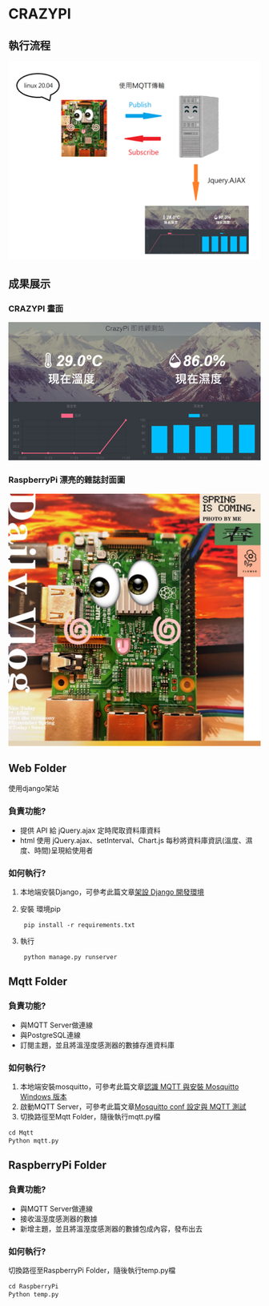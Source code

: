 # CRAZYPI
## 執行流程
![FlowChart](/flowchart.png)
## 成果展示
### CRAZYPI 畫面
![CrazyPi](/CrazyPi.gif)
### RaspberryPi 漂亮的雜誌封面圖
![RaspberryPi](/RaspberryPi.jpg)

## Web Folder
使用django架站

### 負責功能?
- 提供 API 給 jQuery.ajax 定時爬取資料庫資料
- html 使用 jQuery.ajax、setInterval、Chart.js 每秒將資料庫資訊(溫度、濕度、時間)呈現給使用者

### 如何執行?
1. 本地端安裝Django，可參考此篇文章[架設 Django 開發環境](https://developer.mozilla.org/zh-TW/docs/Learn/Server-side/Django/development_environment)
2. 安裝 環境pip

        pip install -r requirements.txt
3. 執行
       
        python manage.py runserver
## Mqtt Folder
### 負責功能?
- 與MQTT Server做連線
- 與PostgreSQL連線
- 訂閱主題，並且將溫溼度感測器的數據存進資料庫   
### 如何執行?
1. 本地端安裝mosquitto，可參考此篇文章[認識 MQTT 與安裝 Mosquitto Windows 版本](https://jimirobot.tw/esp32-mosquitto-windows-mqtt-tutorial/)
2. 啟動MQTT Server，可參考此篇文章[Mosquitto conf 設定與 MQTT 測試](https://jimirobot.tw/esp32-mosquitto-conf-mqtt-tutorial/)
3. 切換路徑至Mqtt Folder，隨後執行mqtt.py檔
```bash=
cd Mqtt
Python mqtt.py
```
## RaspberryPi Folder
### 負責功能?
- 與MQTT Server做連線
- 接收溫溼度感測器的數據
- 新增主題，並且將溫溼度感測器的數據包成內容，發布出去   
### 如何執行?
切換路徑至RaspberryPi Folder，隨後執行temp.py檔
```bash=
cd RaspberryPi
Python temp.py
```

